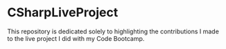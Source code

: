 # CSharpLiveProject
This repository is dedicated solely to highlighting the contributions I made to the live project I did with my Code Bootcamp.
